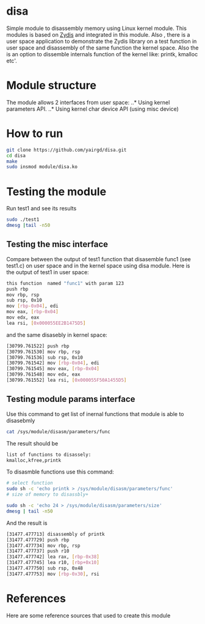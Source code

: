 # disa
Simple module to disassembly memory using Linux kernel module. This modules is based on [Zydis](https://github.com/zyantific/zydis) and integrated in this module. Also , there is a user space application to demonstrate  the Zydis library on a test function in user space and disassembly of the same function the kernel space. Also the is an option to dissemble internals function of the kernel like: printk, kmalloc etc'.

# Module structure
The module allows 2 interfaces from user space: 
..* Using kernel parameters API. 
..* Using kernel char device API (using misc device)

# How to run
```bash
git clone https://github.com/yairgd/disa.git
cd disa
make 
sudo insmod module/disa.ko
```

# Testing the module
Run test1 and see its results
```bash
sudo ./test1
dmesg |tail -n50
```

## Testing the misc interface
Compare between the output of test1 function that disasemble func1 (see test1.c) on user space and in the kernel space using disa module. Here is the output of test1 in user space:
```bash
this function  named "func1" with param 123
push rbp
mov rbp, rsp
sub rsp, 0x10
mov [rbp-0x04], edi
mov eax, [rbp-0x04]
mov edx, eax
lea rsi, [0x000055EE2B1475D5]
```
and the same disasebly in kernel space:
```bash
[30799.761522] push rbp
[30799.761530] mov rbp, rsp
[30799.761536] sub rsp, 0x10
[30799.761542] mov [rbp-0x04], edi
[30799.761545] mov eax, [rbp-0x04]
[30799.761548] mov edx, eax
[30799.761552] lea rsi, [0x000055F50A1455D5]
```
## Testing module params interface
Use this command to get list of inernal functions that module is able to disasebmly 
```bash
cat /sys/module/disasm/parameters/func 
```
The result should be 
```bash
list of functions to disassely:
kmalloc,kfree,printk
```
To disasmble functions use this command:
```bash
# select function 
sudo sh -c 'echo printk > /sys/module/disasm/parameters/func'
# size of memory to disassbly+

sudo sh -c 'echo 24 > /sys/module/disasm/parameters/size'
dmesg | tail -n50
```
And the result is
```bash
[31477.477713] disassembly of printk
[31477.477729] push rbp
[31477.477734] mov rbp, rsp
[31477.477737] push r10
[31477.477742] lea rax, [rbp-0x38]
[31477.477745] lea r10, [rbp+0x10]
[31477.477750] sub rsp, 0x48
[31477.477753] mov [rbp-0x30], rsi
```

# References
Here are some reference sources that used to create this module

[1]: http://www.embeddedlinux.org.cn/essentiallinuxdevicedrivers/final/ch05lev1sec7.html
[2]: http://olegkutkov.me/2018/03/14/simple-linux-character-device-driver/
[3]: https://linux-kernel-labs.github.io/master/labs/device_drivers.html
[4]: https://gist.github.com/brenns10/65d1ee6bb8419f96d2ae693eb7a66cc0
[5]: https://www.kernel.org/doc/htmldocs/kernel-hacking/routines-module-use-counters.html
[6]: https://stackoverflow.com/questions/18456155/what-is-the-difference-between-misc-drivers-and-char-drivers
